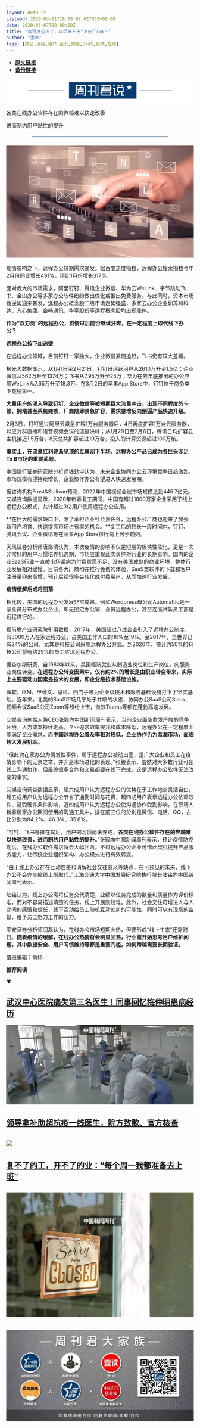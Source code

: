 ```yaml
---
layout: default
Lastmod: 2020-03-11T18:08:07.627935+00:00
date: 2020-03-07T00:00:00Z
title: "远程办公火了，以后真不用“上班”了吗？"
author: "孟欣"
tags: [办公,远程,用户,企业,微信,SaaS,疫情,在线]
---
```


* [**原文链接**](https://mp.weixin.qq.com/s/4B7Q-BZdpMw-Weeh5PniBA)
* [**备份链接**](http://archive.is/FWD8M)


![](/images/post/0b995832eeca5de5edf4a538863cc663.jpg)

各类在线办公软件存在的弊端难以快速改善

进而制约用户黏性的提升

![](/images/post/3e5754551b0f84e4e96ed4ff1ecd6c76.jpg)

![](/images/post/1394aa747c87200c134f5f7c34976d54.jpg)

疫情影响之下，远程办公短期需求暴发。据百度热度指数，远程办公搜索指数今年2月份同比增长491%，环比1月份增长317%。

面对庞大的市场需求，阿里钉钉、腾讯企业微信、华为云WeLink、字节跳动飞书、金山办公等多家办公软件纷纷做出优化或推出免费服务。与此同时，资本市场也逆势迎来暴发，远程办公概念股二级市场走势强盛，多家云办公企业如苏州科达、齐心集团、会畅通讯、华平股份等远程概念股均出现涨停。

**作为“双刃剑”的远程办公，疫情过后能否继续狂奔，在一定程度上取代线下办公？**

**远程办公按下加速键**

在远程办公领域，目前钉钉一家独大，企业微信紧随追赶，飞书仍有较大差距。

极光大数据显示，从1月1日至2月21日，钉钉日活跃用户从2610万升至1.5亿；企业微信从562万升至1374万；飞书从7.95万升至25万；华为在去年底推出的办公应用WeLink从7.65万升至18.3万。在3月2日的苹果App Store中，钉钉位于商务类下载榜第一。

**大量用户的涌入导致钉钉、企业微信等被短期巨大流量冲击，出现不同程度的卡顿、拥堵甚至系统瘫痪，厂商随即紧急扩容，需求暴增反向倒逼产品快速升级。**

2月3日，钉钉通过阿里云紧急扩容1万台服务器后，4日再度扩容1万台云服务器，以应对群直播和语音视频会议的流量洪峰；从1月29日至2月6日，腾讯日均扩容云主机接近1.5万台，8天总共扩容超过10万台，投入的计算资源超过100万核。

**事实上，在流量红利逐渐见顶的互联网下半场，远程办公产品已成为各巨头涉足To B市场的重要武器。**

中国银行证券研究院分析师钱劲宇认为，未来企业协同办公云环境竞争日趋激烈，市场规模有望持续增长，企业协作办公有望进入快速发展期。

据咨询机构Frost&Sullivan预测，2022年中国视频会议市场规模达到445.7亿元。艾媒咨询数据显示，2020年新春复工期间，中国有超过1800万家企业采用了线上远程办公模式，共计超过3亿用户使用远程办公应用。

**在巨大的需求缺口下，除了承担企业社会责任外，远程办公厂商也迎来了加强新用户培育、快速提高市场占有率的机会。**复工后的较长一段时间内，钉钉、腾讯会议、企业微信等在苹果App Store排行榜上居于前列。

天风证券分析师唐海清认为，本次疫情的影响不仅是短期的板块性催化，更是一次非常好的用户习惯培养机遇期，市场应重视此次事件对行业的长期影响。国内的企业SaaS行业一直被市场诟病为付费意愿不足，没有美国成熟的商业环境，整体行业发展相对缓慢。目前各大厂商均在推行免费的体验，SaaS类软件的下载和客户注册量迎来高增，预计后续很多会转化成付费用户，从而加速行业发展。

**疫情缓解后或将回落**

相比较，美国的远程办公发展非常成熟。例如Wordpress母公司Automattic是一家全员分布式办公企业，即无固定办公室、全员远程办公，甚至连面试新员工都是远程进行的。

据前瞻产业研究院引用数据，2017年，美国超过八成企业引入了远程办公制度，有3000万人在家远程办公，占美国工作人口的16%至19%。至2017年，全世界已有24%的公司，尤其是科技公司采用远程办公方式。到2020年，预计约50%的科技公司将有约29%的员工实现远程办公。

据查尔斯研究，自1980年以来，美国经济就业从制造业岗位和生产岗位，向服务业岗位转变。**在远程办公转变因素中，仅有约2%的增长是由职业转变带来，实际上主要驱动力因素是技术的发展，即企业级技术基础设施。**

微软、IBM、甲骨文、思科、西门子等为企业级技术和服务基础设施打下了坚实基础。近年来，北美的SaaS市场几乎处于井喷的状态，协同办公SaaS公司Slack、视频会议SaaS公司Zoom等纷纷上市，微软Teams等都在蓬勃高速发展。

艾媒咨询创始人兼CEO张毅向中国新闻周刊表示，当前企业面临愈发严峻的竞争环境，人力成本持续走高，企业追求效率提升和成本降低，远程办公在一定程度上能满足企业需求，而**中国远程办公普及率相对较低，企业协作仍为蓝海市场，面临较大发展机会。**

“但此次在家办公为偶发性事件，属于远程办公被动出圈，是广大企业和员工在疫情影响下的无奈之举，并非是市场进化的表现。”张毅表示，虽然对大多数行业可在线上沟通协作，但最终很多合作和交易都要在线下完成，这是远程办公软件无法改变的事实。

艾媒咨询调查数据显示，超六成用户认为远程办公的优势在于工作地点灵活自由，超五成用户认为远程办公节省了通勤时间与花费，超四成用户表示远程办公依赖软件、易受硬件条件影响，近四成用户认为远程办公使沟通协作受到影响。在职场人新春居家办公期间使用的沟通工具中，排在前三位的分别是微信、电话、QQ，占比分别为84.2%、46.3%、35.8%。

“钉钉、飞书等排在其后，用户的习惯尚未养成，**各类在线办公软件存在的弊端难以快速改善，进而制约用户黏性的提升。**”张毅向中国新闻周刊表示，预计疫情防控期后，在线办公软件需求将会大幅回落。不过远程办公企业可借此契机提升产品服务能力，让传统企业组织架构、办公模式进行有效转变。

“由于线上办公存在互动性差和消解社会交往意义等缺点，在可预见的未来，线下办公不会完全被线上所取代。”上海交通大学中国发展研究院执行院长陆铭向中国新闻周刊表示。

陆铭认为，线上办公需将任务交代清楚，业绩以任务完成的数量和质量作为评价标准，而对不容易描述清楚的任务，线上开展则较难。此外，社会交往可增进人与人之间的感情和信任，线下互动给员工随机互动创新的可能性，同时可以有现场的监督，给予员工努力工作的压力。

平安证券分析师闫磊认为，在线办公市场短期火热，但要形成“线上生态”还需时日。**随着疫情的缓解，在线办公热情将会明显回落，行业需开始思考用户维护问题，其中数据安全、用户习惯维持等都是重要门槛，如何跨越需要长期验证。**

值班编辑：俞杨  

**推荐阅读**

▼

[**武汉中心医院痛失第三名医生！**](http://mp.weixin.qq.com/s?__biz=MjM5MDU1Mzg3Mw==&mid=2651251596&idx=1&sn=1c3ebfd41bfa7dc8ed205d99e98012ea&chksm=bdb141f28ac6c8e4295735a277bbb51227d581a0ac620e536e2f05d73f157d33a577fe0e5548&scene=21#wechat_redirect)[**同事回忆梅仲明患病经历**](http://mp.weixin.qq.com/s?__biz=MjM5MDU1Mzg3Mw==&mid=2651251596&idx=1&sn=1c3ebfd41bfa7dc8ed205d99e98012ea&chksm=bdb141f28ac6c8e4295735a277bbb51227d581a0ac620e536e2f05d73f157d33a577fe0e5548&scene=21#wechat_redirect)
-----------------------------------------------------------------------------------------------------------------------------------------------------------------------------------------------------------------------------------------------------------------------------------------------------------------------------------------------------------------------------------------------------------------------------------------------------------------------------------

[![](/images/post/a1abc1b841d595497cd493b5d9e05059.jpg)](http://mp.weixin.qq.com/s?__biz=MjM5MDU1Mzg3Mw==&mid=2651251596&idx=1&sn=1c3ebfd41bfa7dc8ed205d99e98012ea&chksm=bdb141f28ac6c8e4295735a277bbb51227d581a0ac620e536e2f05d73f157d33a577fe0e5548&scene=21#wechat_redirect)

[**领导拿补助超抗疫一线医生，院方致歉、官方核查**](http://mp.weixin.qq.com/s?__biz=MjM5MDU1Mzg3Mw==&mid=2651251735&idx=1&sn=beeae116d128c7c42c8a343ea5030c21&chksm=bdb146698ac6cf7f215b8d1c04595e62f564307cde70aaa0ec48f0926808d5535bcf0ab5b53a&scene=21#wechat_redirect)
---------------------------------------------------------------------------------------------------------------------------------------------------------------------------------------------------------------------------------------------------

[![](/images/post/335ad6c39abe5230f1975486d4c2647d.jpg)](http://mp.weixin.qq.com/s?__biz=MjM5MDU1Mzg3Mw==&mid=2651251735&idx=1&sn=beeae116d128c7c42c8a343ea5030c21&chksm=bdb146698ac6cf7f215b8d1c04595e62f564307cde70aaa0ec48f0926808d5535bcf0ab5b53a&scene=21#wechat_redirect)
------------------------------------------------------------------------------------------------------------------------------------------------------------------------------------------------------------------------------------------------------------------------------------------------------------------------------------------------------------------------

[**复不了的工，开不了的业：**](http://mp.weixin.qq.com/s?__biz=MjM5MDU1Mzg3Mw==&mid=2651251602&idx=1&sn=239bf92fb3d5b25e4dac680ef9a6a222&chksm=bdb141ec8ac6c8fa843d72cf11464a1f6186369fe8257334a6737d8828846d35e9460473e8c6&scene=21#wechat_redirect)[**“每个周一我都准备去上班”**](http://mp.weixin.qq.com/s?__biz=MjM5MDU1Mzg3Mw==&mid=2651251602&idx=1&sn=239bf92fb3d5b25e4dac680ef9a6a222&chksm=bdb141ec8ac6c8fa843d72cf11464a1f6186369fe8257334a6737d8828846d35e9460473e8c6&scene=21#wechat_redirect)
-----------------------------------------------------------------------------------------------------------------------------------------------------------------------------------------------------------------------------------------------------------------------------------------------------------------------------------------------------------------------------------------------------------------------------------------------------------------------------------

[![](/images/post/8c64cb80779545ea7c09549970386d04.jpg)](http://mp.weixin.qq.com/s?__biz=MjM5MDU1Mzg3Mw==&mid=2651251602&idx=1&sn=239bf92fb3d5b25e4dac680ef9a6a222&chksm=bdb141ec8ac6c8fa843d72cf11464a1f6186369fe8257334a6737d8828846d35e9460473e8c6&scene=21#wechat_redirect)
-----------------------------------------------------------------------------------------------------------------------------------------------------------------------------------------------------------------------------------------------------------------------------------------------------------------------------------------------------------------------

![](/images/post/e7d75581cc05b5b4850558294bf97f5f.jpg)
--------------------------------------------------------------------------------------------------------------------------------------------------------


